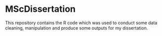 # MScDissertation
This repository contains the R code which was used to conduct some data cleaning, manipulation and produce some outputs for my dissertation.
